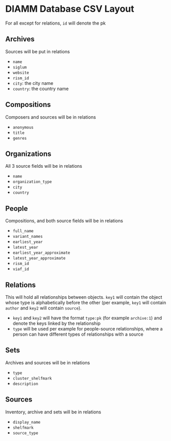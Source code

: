 # DIAMM Database CSV Layout

For all except for relations, `id` will denote the pk

## Archives

Sources will be put in relations

- `name`
- `siglum`
- `website`
- `rism_id`
- `city`: the city name
- `country`: the country name

## Compositions

Composers and sources will be in relations

- `anonymous`
- `title`
- `genres`

## Organizations

All 3 source fields will be in relations

- `name`
- `organization_type`
- `city`
- `country`

## People

Compositions, and both source fields will be in relations

- `full_name`
- `variant_names`
- `earliest_year`
- `latest_year`
- `earliest_year_approximate`
- `latest_year_approximate`
- `rism_id`
- `viaf_id`

## Relations

This will hold all relationships between objects. `key1` will contain the object whose type is alphabetically before the other (per example, `key1` will contain `author` and `key2` will contain `source`).

- `key1` and `key2` will have the format `type:pk` (for example `archive:1`) and denote the keys linked by the relationship
- `type` will be used per example for people-source relationships, where a person can have different types of relationships with a source

## Sets

Archives and sources will be in relations

- `type`
- `cluster_shelfmark`
- `description`

## Sources

Inventory, archive and sets will be in relations

- `display_name`
- `shelfmark`
- `source_type`

